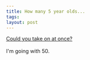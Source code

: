 ```yaml
---
title: How many 5 year olds...
tags: 
layout: post
---
```

<a href="http://forumserver.twoplustwo.com/showflat.php?Cat=&Number=1556673&page=0&view=collapsed&sb=9&o=14&fpart=all&vc=1">Could you take on at once?</a><br /><br />I'm going with 50.
